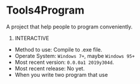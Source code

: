 # Tools4Program
A project that help people to program conveniently.
1. INTERACTIVE
 - Method to use: Compile to .exe file.
 - Operate System: `Windows 7+`, maybe `Windows 95+`
 - Most recent version: `0.0.0a1 2019y304d`.
 - Most recent release: No yet.
 - When you write two program that use 
